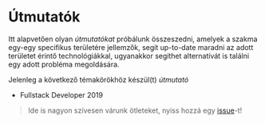 # Útmutatók 

Itt alapvetően olyan _útmutatókat_ próbálunk összeszedni, amelyek a szakma egy-egy specifikus területére jellemzők, segít up-to-date maradni az adott területet érintő technológiákkal, ugyanakkor segíthet alternatívát is találni egy adott probléma megoldására. 

Jelenleg a következő témakörökhöz készül(t) _útmutató_

- Fullstack Developer 2019

> Ide is nagyon szívesen várunk ötleteket, nyiss hozzá egy [issue](https://github.com/arphox/tudasbazis/issues)-t!
